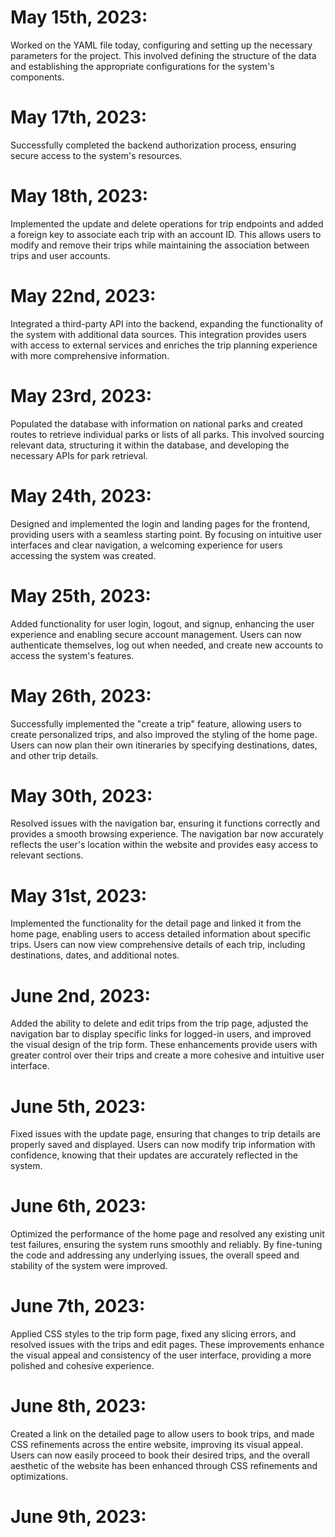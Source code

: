 # May 15th, 2023:
Worked on the YAML file today, configuring and setting up the necessary parameters for the project. This involved defining the structure of the data and establishing the appropriate configurations for the system's components.

# May 17th, 2023:
Successfully completed the backend authorization process, ensuring secure access to the system's resources.

# May 18th, 2023:
Implemented the update and delete operations for trip endpoints and added a foreign key to associate each trip with an account ID. This allows users to modify and remove their trips while maintaining the association between trips and user accounts.

# May 22nd, 2023:
Integrated a third-party API into the backend, expanding the functionality of the system with additional data sources. This integration provides users with access to external services and enriches the trip planning experience with more comprehensive information.

# May 23rd, 2023:
Populated the database with information on national parks and created routes to retrieve individual parks or lists of all parks. This involved sourcing relevant data, structuring it within the database, and developing the necessary APIs for park retrieval.

# May 24th, 2023:
Designed and implemented the login and landing pages for the frontend, providing users with a seamless starting point. By focusing on intuitive user interfaces and clear navigation, a welcoming experience for users accessing the system was created.

# May 25th, 2023:
Added functionality for user login, logout, and signup, enhancing the user experience and enabling secure account management. Users can now authenticate themselves, log out when needed, and create new accounts to access the system's features.

# May 26th, 2023:
Successfully implemented the "create a trip" feature, allowing users to create personalized trips, and also improved the styling of the home page. Users can now plan their own itineraries by specifying destinations, dates, and other trip details.

# May 30th, 2023:
Resolved issues with the navigation bar, ensuring it functions correctly and provides a smooth browsing experience. The navigation bar now accurately reflects the user's location within the website and provides easy access to relevant sections.

# May 31st, 2023:
Implemented the functionality for the detail page and linked it from the home page, enabling users to access detailed information about specific trips. Users can now view comprehensive details of each trip, including destinations, dates, and additional notes.

# June 2nd, 2023:
Added the ability to delete and edit trips from the trip page, adjusted the navigation bar to display specific links for logged-in users, and improved the visual design of the trip form. These enhancements provide users with greater control over their trips and create a more cohesive and intuitive user interface.

# June 5th, 2023:
Fixed issues with the update page, ensuring that changes to trip details are properly saved and displayed. Users can now modify trip information with confidence, knowing that their updates are accurately reflected in the system.

# June 6th, 2023:
Optimized the performance of the home page and resolved any existing unit test failures, ensuring the system runs smoothly and reliably. By fine-tuning the code and addressing any underlying issues, the overall speed and stability of the system were improved.

# June 7th, 2023:
Applied CSS styles to the trip form page, fixed any slicing errors, and resolved issues with the trips and edit pages. These improvements enhance the visual appeal and consistency of the user interface, providing a more polished and cohesive experience.

# June 8th, 2023:
Created a link on the detailed page to allow users to book trips, and made CSS refinements across the entire website, improving its visual appeal. Users can now easily proceed to book their desired trips, and the overall aesthetic of the website has been enhanced through CSS refinements and optimizations.

# June 9th, 2023:
